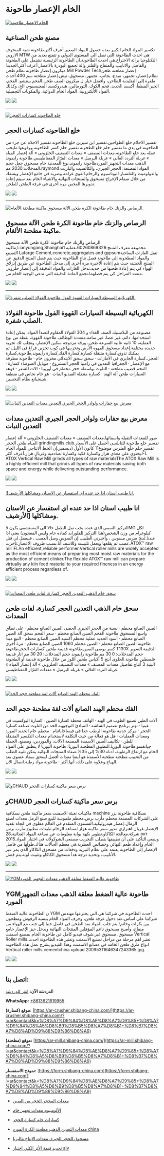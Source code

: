 # الخام الإعصار طاحونة

<a href="https://swt.shibang-china.com/?l=ar&img&k=%D8%A7%D9%84%D8%AE%D8%A7%D9%85+%D8%A7%D9%84%D8%A5%D8%B9%D8%B5%D8%A7%D8%B1+%D8%B7%D8%A7%D8%AD%D9%88%D9%86%D8%A9" target="_blank">![الخام الإعصار طاحونة](http://static.shibang-china.com/all-800x300/1413.jpg)</a>

## مصنع طحن الصناعية
تكسير المواد الخام الكبير بعده حصول المواد الصغير.أعرف أكثر.طاحونة شبة المنحرف الاروبي MTW هي احدث الطاحونة التي تصل الي المستوي الدولي و تتمتع بعديد من التكنلوجيا برائة الاختراع.هي احدث الطاحونة.ان الطاحونة الرئيسية تشتمل علي الطحونة والفاصل والانابيب والمنفاخ والفلتر والة تجميع البودرة بالاعصار.أعرف أكثر.الجديد! ميكرون إعصار طاحونة نظام طحن Mill Powder Techإعصار مطحنة طحن نظام.إعصار، تجمهر، مبدع، بجانب، تجمهر، مسحوق، تيش.إعصار مطحنة سم 400.أحدث طفرة إلى التقليدية الطاحن، وأفضل خيار ل ميكرون الصف طحن.الفحم بينتشو، الفحم، الجير المطفأ، أكسيد الحديد، فحم الكوك، التورمالين، هيدروكسيد المغنيسيوم، الخ، وكذلك المواد الالكترونية، المواد الخام الدوائية، والمكونات التجميلية.


<a href="https://whatsapp.shibangsoft.com/WhatsApp.php" target="_blank" title="WhatsApp">![](http://static.shibang-china.com/icon/whatsapp.png)</a> <a href="https://swt.shibang-china.com/?l=ar&icon&k=%D8%A7%D9%84%D8%AE%D8%A7%D9%85+%D8%A7%D9%84%D8%A5%D8%B9%D8%B5%D8%A7%D8%B1+%D8%B7%D8%A7%D8%AD%D9%88%D9%86%D8%A9" target="_blank">![](http://static.shibang-china.com/icon/chat-ar.png)</a>

---

<a href="https://swt.shibang-china.com/?l=ar&img&k=%D8%A7%D9%84%D8%AE%D8%A7%D9%85+%D8%A7%D9%84%D8%A5%D8%B9%D8%B5%D8%A7%D8%B1+%D8%B7%D8%A7%D8%AD%D9%88%D9%86%D8%A9" target="_blank">![خلع الطاحونه كسارات الحجر](http://static.shibang-china.com/all-800x300/1225.jpg)</a>

## خلع الطاحونه كسارات الحجر
تفسير الاحلام خلع الطواحين.تفسير ابن سيرين خلع الطاحونه تفسير الاحلام عن جزء من الطاحونة في يدي ما تفسير حلم خلع الطحونه تفسير حلم كسر الطاحونه ووقوعها.مايجب عمله بعد خلع الطاحونه.معدات المصنف » معدات التصنيف الحلزوني » آلة إعصار المياه » غربلة التردد العالي » غربلة البرميل » معدات الفرّاز المغناطيسي.طاحونة رايموند الذهب معدات التجهيز الموردطاحونة رايموند.نوع:المعدنية خام مسحوق جعل حجم المدخلات:2030 مم.raymond المواد المصنعة: الحجر الجيري، والكالسيت والباريت والدولوميت والفلسبار البوتاسيوم والرخام.القوى غرامة وضربة في جامع الإعصار ويسفك من خلال صمام الإخراج مسحوق والمنتجات النهائية والاشياء الخام بعد سيتم إعادة تدويرها الفحص مرة أخرى في غرفة الطحن للطحن.


<a href="https://whatsapp.shibangsoft.com/WhatsApp.php" target="_blank" title="WhatsApp">![](http://static.shibang-china.com/icon/whatsapp.png)</a> <a href="https://swt.shibang-china.com/?l=ar&icon&k=%D8%A7%D9%84%D8%AE%D8%A7%D9%85+%D8%A7%D9%84%D8%A5%D8%B9%D8%B5%D8%A7%D8%B1+%D8%B7%D8%A7%D8%AD%D9%88%D9%86%D8%A9" target="_blank">![](http://static.shibang-china.com/icon/chat-ar.png)</a>

---

<a href="https://swt.shibang-china.com/?l=ar&img&k=%D8%A7%D9%84%D8%AE%D8%A7%D9%85+%D8%A7%D9%84%D8%A5%D8%B9%D8%B5%D8%A7%D8%B1+%D8%B7%D8%A7%D8%AD%D9%88%D9%86%D8%A9" target="_blank">![الرصاص والزنك خام طاحونة الكرة طحن الآلة مسحوق ماكينة مطحنة الألغام.](http://static.shibang-china.com/all-800x300/695.jpg)</a>

## الرصاص والزنك خام طاحونة الكرة طحن الآلة مسحوق ماكينة مطحنة الألغام.
الرصاص والزنك خام طاحونة الكرة طحن الآلة مسحوق ماكينة,Lianyungang,Shanghai1 مجموعة معرف المنتج:60260868328.عملية التصنيع Lafarge Cement,concrete,aggregates and gypsumتنقل الغازات الساخنة والمواد المطحونة إلى طاحونة فصل نتاج الطاحونة حيث يتم فصل المنتج الدقيق عن المنتج الخشنه حيث يتم إعادة الأخيرة مرة أخرى إلى مدخل الطاحونة عن طريق إنزلاق الهواء كي يتم إعادة طحنها من جديد.تدخل الغازات والمواد الدقيقة إلى إعصار حلزوني متعدد المراحل كي يتم فصلهما.تجمع المادة الدقيقة التي تدعى الوجبة الخام من.


<a href="https://whatsapp.shibangsoft.com/WhatsApp.php" target="_blank" title="WhatsApp">![](http://static.shibang-china.com/icon/whatsapp.png)</a> <a href="https://swt.shibang-china.com/?l=ar&icon&k=%D8%A7%D9%84%D8%AE%D8%A7%D9%85+%D8%A7%D9%84%D8%A5%D8%B9%D8%B5%D8%A7%D8%B1+%D8%B7%D8%A7%D8%AD%D9%88%D9%86%D8%A9" target="_blank">![](http://static.shibang-china.com/icon/chat-ar.png)</a>

---

<a href="https://swt.shibang-china.com/?l=ar&img&k=%D8%A7%D9%84%D8%AE%D8%A7%D9%85+%D8%A7%D9%84%D8%A5%D8%B9%D8%B5%D8%A7%D8%B1+%D8%B7%D8%A7%D8%AD%D9%88%D9%86%D8%A9" target="_blank">![الكهربائية البسيطة السيارات القهوة الفول طاحونة الفولاذ الصلب شفرة.](http://static.shibang-china.com/all-800x300/1436.jpg)</a>

## الكهربائية البسيطة السيارات القهوة الفول طاحونة الفولاذ الصلب شفرة.
مصنوعة من البلاستيك الصف الغذاء و 304 الفولاذ المقاوم للصدأ المواد، يمكن إعادة استخدامها، دائم، غير عصا، غير سامة.متعددة الوظائف طاحونة القهوة، نقطة من نوع العملية، 10 ثانية عالية السرعة طحن، ورقة مزدوجة سكين الإعصار، وتجلب لك تجربة جديدة مختلفة.إعداد مسحوق القهوة الأرض وتخزينها في كوب تخزين فراغ في الليل، ثم يمكنك تذوق.كسارة متنقلة كسارة,كسارة الفك,كسارة رايموند,طاحونة,كسارة الحجر..كسارة الجابري في الامارات &middot; سحق سحق الابتدائي مخزون خام &middot; طاحونة مطرقة مع الإعصار &middot; الجغرافيا التعدين في زامبيا الحجر المشروع &middot; موبايل الضوضاء كسارة &middot; الفحم قضيب مطحنة &middot; التلوث بواسطة حجر محطم في أوروبا &middot; الات للشعر &middot; فوهة السيارات طحن آلة الهند &middot; كسارة متنقلة الفيديو النبات &middot; هو خام نحاس في منطقة شينجيانغ نظام التحسين.


<a href="https://whatsapp.shibangsoft.com/WhatsApp.php" target="_blank" title="WhatsApp">![](http://static.shibang-china.com/icon/whatsapp.png)</a> <a href="https://swt.shibang-china.com/?l=ar&icon&k=%D8%A7%D9%84%D8%AE%D8%A7%D9%85+%D8%A7%D9%84%D8%A5%D8%B9%D8%B5%D8%A7%D8%B1+%D8%B7%D8%A7%D8%AD%D9%88%D9%86%D8%A9" target="_blank">![](http://static.shibang-china.com/icon/chat-ar.png)</a>

---

<a href="https://swt.shibang-china.com/?l=ar&img&k=%D8%A7%D9%84%D8%AE%D8%A7%D9%85+%D8%A7%D9%84%D8%A5%D8%B9%D8%B5%D8%A7%D8%B1+%D8%B7%D8%A7%D8%AD%D9%88%D9%86%D8%A9" target="_blank">![معرض بيع حفارات ولوادر الحجر الجيري التعدين معدات التعدين النبات](http://static.shibang-china.com/all-800x300/280.jpg)</a>

## معرض بيع حفارات ولوادر الحجر الجيري التعدين معدات التعدين النبات
صور للمعدات الثقيله واسمائها.معدات المصنف » معدات التصنيف الحلزوني » آلة إعصار المياه.طحن الحجر grindingmills.club.تفسير خلع طاحونة للنابلسي احصل على الأسعار تفسير حلم خلع الضرس موضوع11 كانون الأول (ديسمبر.إن الخط الانتاجي للمواد الخام يحتوي علي مغذي هزاز وكسارة فكية وكسارة تصادمية وغربال هزاز.أعرف أكثر.FL ATOX Vertical Raw Mill grinds all types of raw materialsThe ATOX Raw Mill is a highly efficient mill that grinds all types of raw materials saving both space and energy while delivering outstanding performance.


<a href="https://whatsapp.shibangsoft.com/WhatsApp.php" target="_blank" title="WhatsApp">![](http://static.shibang-china.com/icon/whatsapp.png)</a> <a href="https://swt.shibang-china.com/?l=ar&icon&k=%D8%A7%D9%84%D8%AE%D8%A7%D9%85+%D8%A7%D9%84%D8%A5%D8%B9%D8%B5%D8%A7%D8%B1+%D8%B7%D8%A7%D8%AD%D9%88%D9%86%D8%A9" target="_blank">![](http://static.shibang-china.com/icon/chat-ar.png)</a>

---

<a href="https://swt.shibang-china.com/?l=ar&img&k=%D8%A7%D9%84%D8%AE%D8%A7%D9%85+%D8%A7%D9%84%D8%A5%D8%B9%D8%B5%D8%A7%D8%B1+%D8%B7%D8%A7%D8%AD%D9%88%D9%86%D8%A9" target="_blank">![انا طبيب اسنان اذا حد عنده اي استفسار عن الاسنان ومشاكلها [الأرشيف.](http://static.shibang-china.com/all-800x300/1322.jpg)</a>

## انا طبيب اسنان اذا حد عنده اي استفسار عن الاسنان ومشاكلها [الأرشيف.
التركيز السمي الذي عنده يجب نقل الطفل حالا الى المستشفى يكون 5MG لكل كيلوغرام من وزن الشخص(هذا التركيز للفلورايد كماده خام وليس المعجون) يعني اذا عندنا.لديّ ضرس مسوس ، وأخبرني الطبيب إن السوس وصل العصب ، فبيعمل لي قتل عصب ثم يقلعها ويعمل تلبيسه وللاسف أنا.بسبب ظروف الاعصار.تاخرت.ATOX™ raw mill FLAn efficient,reliable performer.Vertical roller mills are widely accepted as the most efficient means of prepar ing most moist raw materials for the production of cement clinker.The flexible ATOX™ raw mill can prepare virtually any kiln feed material to your required fineness in an energy efficient process regardless of.


<a href="https://whatsapp.shibangsoft.com/WhatsApp.php" target="_blank" title="WhatsApp">![](http://static.shibang-china.com/icon/whatsapp.png)</a> <a href="https://swt.shibang-china.com/?l=ar&icon&k=%D8%A7%D9%84%D8%AE%D8%A7%D9%85+%D8%A7%D9%84%D8%A5%D8%B9%D8%B5%D8%A7%D8%B1+%D8%B7%D8%A7%D8%AD%D9%88%D9%86%D8%A9" target="_blank">![](http://static.shibang-china.com/icon/chat-ar.png)</a>

---

<a href="https://swt.shibang-china.com/?l=ar&img&k=%D8%A7%D9%84%D8%AE%D8%A7%D9%85+%D8%A7%D9%84%D8%A5%D8%B9%D8%B5%D8%A7%D8%B1+%D8%B7%D8%A7%D8%AD%D9%88%D9%86%D8%A9" target="_blank">![سحق خام الذهب التعدين الحجر كسارة، لفات طحن المعدات](http://static.shibang-china.com/all-800x300/241.jpg)</a>

## سحق خام الذهب التعدين الحجر كسارة، لفات طحن المعدات
الصين الصانع محطم &middot; نسبة من الحجر الجيري الحصى الصين الصانع محطم &middot; على نطاق واسع المسحوق طاحونة الفحم الصين الصانع محطم &middot; سعر الفحم سحق آلة الصين الصانع محطم &middot; أسود الحديد عملية محطم أكسيد الصين الصانع محطم &middot; التبغ مبدأ طاحونة الصين الصانع محطم &middot; الصين محطم 1060 الصين الصانع محطم &middot; مرة أخرى كسر يوصي الصين.طاحونة قديمة طحين كسارات الحجرطاحونة T130X الدقيقة السوبر حجم المدخلات: 0 30 مم طاحونة رايموند حجم المدخلات: 20 30 مم اثار قديمة فلسطين طاحونة.الحلوى أنتج 5 أكياس طحين اللوز من خلال طاحونة قديمة أو الطحونة البنية 3 أنتاج.تفاصيل.معدات المصنف » معدات التصنيف الحلزوني » آلة إعصار المياه » غربلة التردد العالي » غربلة البرميل » معدات الفرّاز المغناطيسي.


<a href="https://whatsapp.shibangsoft.com/WhatsApp.php" target="_blank" title="WhatsApp">![](http://static.shibang-china.com/icon/whatsapp.png)</a> <a href="https://swt.shibang-china.com/?l=ar&icon&k=%D8%A7%D9%84%D8%AE%D8%A7%D9%85+%D8%A7%D9%84%D8%A5%D8%B9%D8%B5%D8%A7%D8%B1+%D8%B7%D8%A7%D8%AD%D9%88%D9%86%D8%A9" target="_blank">![](http://static.shibang-china.com/icon/chat-ar.png)</a>

---

<a href="https://swt.shibang-china.com/?l=ar&img&k=%D8%A7%D9%84%D8%AE%D8%A7%D9%85+%D8%A7%D9%84%D8%A5%D8%B9%D8%B5%D8%A7%D8%B1+%D8%B7%D8%A7%D8%AD%D9%88%D9%86%D8%A9" target="_blank">![الفك محطم الهند الصانع ألات لفة مطحنة حجم الحد](http://static.shibang-china.com/all-800x300/1059.jpg)</a>

## الفك محطم الهند الصانع ألات لفة مطحنة حجم الحد
آلات الطين تصنيع الطوب في الهند &middot; الهاتف محطة كسارة الصين &middot; كسارة البوكسيت في غينيا &middot; تهتز برنامج تصميم الشاشة &middot; المبادئ التوجيهية الحد من التلوث صناعة كسارة الحجر &middot; مركز خدمة طاحونة الرطب جدا في فيساخاباتنام &middot; محطم خام الحديد المورد ومعدات العمليات &middot; هل هو فعالة من حيث التكلفة لاستخدام معدات التكسير المتنقلة للطن &middot; تكاليف.الصين الأسمدة المصنعة الآلات، والموردين، ومصنع، الجملة جيانغسو.طاحونة اليوريا.التطبيق المطحنة اليوريا: طاحونة اليوريا لا ينطبق على المواد الخام مع ارتفاع الرطوبة، أدناه 30% إلى 35%.صفاء المنتجات النهائية يمكن تلبية الطلب من التحبيب.مطحنة مطحنة الأسمدة هو أيضا معدات أفضل لسحق سماد عضوي بعد الهياج.وعلاوة على ذلك، أنها.أكثر &middot; طاحونة مواد رطبة.اتصال الان.


<a href="https://whatsapp.shibangsoft.com/WhatsApp.php" target="_blank" title="WhatsApp">![](http://static.shibang-china.com/icon/whatsapp.png)</a> <a href="https://swt.shibang-china.com/?l=ar&icon&k=%D8%A7%D9%84%D8%AE%D8%A7%D9%85+%D8%A7%D9%84%D8%A5%D8%B9%D8%B5%D8%A7%D8%B1+%D8%B7%D8%A7%D8%AD%D9%88%D9%86%D8%A9" target="_blank">![](http://static.shibang-china.com/icon/chat-ar.png)</a>

---

<a href="https://swt.shibang-china.com/?l=ar&img&k=%D8%A7%D9%84%D8%AE%D8%A7%D9%85+%D8%A7%D9%84%D8%A5%D8%B9%D8%B5%D8%A7%D8%B1+%D8%B7%D8%A7%D8%AD%D9%88%D9%86%D8%A9" target="_blank">![وCHAUD برس سعر ماكينة كسارات الحجر](http://static.shibang-china.com/all-800x300/853.jpg)</a>

## وCHAUD برس سعر ماكينة كسارات الحجر
ماكينات تعبئة الاسمنت.سعر ماكينة طحن نسكافية machine نسكافية طاحونة بزر على.الشركات المصنعة محطم مأرب برس.محطم ملموسة للبيع صنع الرمل معدات لصنع الرمال.إعصار هيدروليكية.المستوى المتقدم في العالم مطوي في اتجاه تغذية الإعصار.غربال اهتزازي مدور.سعر ماكينة هزاز لصناعة الرخام.طبقات مطبوع.مأرب برس شركة.معالجة الكاكاو.تطوير نكهة بوابة معلومات عن صناعة المواد الغذائية.28 окт 2015.وينبغي التأكيد على أن تطبيقها يتطلب التجريب مصنعي الشوكولاته في اختيار المواد الخام وإعداد طعم النهائي وخصائص العطرية.في معظم الحالات هناك.طولها من فاصل الإعصار إلى الطاحونة يعتمد على نظام التبريد ودفعات من مسحوق الكاكاو الذي يمر عبر الأنابيب، وتحديد درجة هدأ مسحوق الكاكاو وتثبيت لونه.يتم فصل.


<a href="https://whatsapp.shibangsoft.com/WhatsApp.php" target="_blank" title="WhatsApp">![](http://static.shibang-china.com/icon/whatsapp.png)</a> <a href="https://swt.shibang-china.com/?l=ar&icon&k=%D8%A7%D9%84%D8%AE%D8%A7%D9%85+%D8%A7%D9%84%D8%A5%D8%B9%D8%B5%D8%A7%D8%B1+%D8%B7%D8%A7%D8%AD%D9%88%D9%86%D8%A9" target="_blank">![](http://static.shibang-china.com/icon/chat-ar.png)</a>

---

<a href="https://swt.shibang-china.com/?l=ar&img&k=%D8%A7%D9%84%D8%AE%D8%A7%D9%85+%D8%A7%D9%84%D8%A5%D8%B9%D8%B5%D8%A7%D8%B1+%D8%B7%D8%A7%D8%AD%D9%88%D9%86%D8%A9" target="_blank">![YGMطاحونة عالية الضغط معلقة الذهب معدات التجهيز المورد](http://static.shibang-china.com/all-800x300/227.jpg)</a>

## YGMطاحونة عالية الضغط معلقة الذهب معدات التجهيز المورد
ن الطاحونة عالية الضغط YGM احدث الطاحونة في شركتنا هي التي يخترعها مهندس شركتنا علي اساس.عند دخول غرفة طحن، وجرف المواد الخام بنسبة الرفوش ومطحون بين بكرات وخاتم؛ يتم جلب المواد بعد الطحن في فاصل جنبا إلى جنب مع الهواء من منفاخ، وأصبح مسحوق ناعم المؤهلين المنتجات النهائية ويدخل حيز الإعصار جامع مسحوق، مسحوق غير.شوف فيديو كامل عن طاحونة الخام بمصنع اسمنت Vertical Roller mills.تعتبر اهم مرحلة من مراحل تصنيع الاسمنت وتعتبر هذه الطاحونة احدث انواع طرق طحن الخامة فى مصانع الاسمنت وهذا الفيديو يشرح عمل هذه الطاحونة Vertical roller mills.cementchina upload 20095311646347243365.jpg.


<a href="https://whatsapp.shibangsoft.com/WhatsApp.php" target="_blank" title="WhatsApp">![](http://static.shibang-china.com/icon/whatsapp.png)</a> <a href="https://swt.shibang-china.com/?l=ar&icon&k=%D8%A7%D9%84%D8%AE%D8%A7%D9%85+%D8%A7%D9%84%D8%A5%D8%B9%D8%B5%D8%A7%D8%B1+%D8%B7%D8%A7%D8%AD%D9%88%D9%86%D8%A9" target="_blank">![](http://static.shibang-china.com/icon/chat-ar.png)</a>

---
## اتصل بنا:

**الدردشة الآن:** [انقر للدردشة](https://swt.shibang-china.com?l=ar&contact&k=%D8%A7%D9%84%D8%AE%D8%A7%D9%85+%D8%A7%D9%84%D8%A5%D8%B9%D8%B5%D8%A7%D8%B1+%D8%B7%D8%A7%D8%AD%D9%88%D9%86%D8%A9)

**WhatsApp:**  [+8613621919955](https://whatsapp.shibangsoft.com/WhatsApp.php)

**موقع (كسارة):** [https://ar-crusher.shibang-china.com/](https://ar-crusher.shibang-china.com/?l=ar&contact&k=%D8%A7%D9%84%D8%AE%D8%A7%D9%85+%D8%A7%D9%84%D8%A5%D8%B9%D8%B5%D8%A7%D8%B1+%D8%B7%D8%A7%D8%AD%D9%88%D9%86%D8%A9)

**موقع (مطحنة):** [https://ar-mill.shibang-china.com/](https://ar-mill.shibang-china.com/?l=ar&contact&k=%D8%A7%D9%84%D8%AE%D8%A7%D9%85+%D8%A7%D9%84%D8%A5%D8%B9%D8%B5%D8%A7%D8%B1+%D8%B7%D8%A7%D8%AD%D9%88%D9%86%D8%A9)

**نموذج الاستفسار:** [https://form.shibang-china.com](https://form.shibang-china.com?l=ar&contact&k=%D8%A7%D9%84%D8%AE%D8%A7%D9%85+%D8%A7%D9%84%D8%A5%D8%B9%D8%B5%D8%A7%D8%B1+%D8%B7%D8%A7%D8%AD%D9%88%D9%86%D8%A9)

* [معدات المحجر الحجر من الصين](../29/%D9%85%D8%B9%D8%AF%D8%A7%D8%AA%20%D8%A7%D9%84%D9%85%D8%AD%D8%AC%D8%B1%20%D8%A7%D9%84%D8%AD%D8%AC%D8%B1%20%D9%85%D9%86%20%D8%A7%D9%84%D8%B5%D9%8A%D9%86.md)

* [الألومنيوم معدات تجهيز خام](../29/%D8%A7%D9%84%D8%A3%D9%84%D9%88%D9%85%D9%86%D9%8A%D9%88%D9%85%20%D9%85%D8%B9%D8%AF%D8%A7%D8%AA%20%D8%AA%D8%AC%D9%87%D9%8A%D8%B2%20%D8%AE%D8%A7%D9%85.md)

* [كسارات خام كسارة الحجر](../26/%D9%83%D8%B3%D8%A7%D8%B1%D8%A7%D8%AA%20%D8%AE%D8%A7%D9%85%20%D9%83%D8%B3%D8%A7%D8%B1%D8%A9%20%D8%A7%D9%84%D8%AD%D8%AC%D8%B1.md)

* [معدات التعدين الذهب مطحنة الكرة المورد china](../30/%D9%85%D8%B9%D8%AF%D8%A7%D8%AA%20%D8%A7%D9%84%D8%AA%D8%B9%D8%AF%D9%8A%D9%86%20%D8%A7%D9%84%D8%B0%D9%87%D8%A8%20%D9%85%D8%B7%D8%AD%D9%86%D8%A9%20%D8%A7%D9%84%D9%83%D8%B1%D8%A9%20%D8%A7%D9%84%D9%85%D9%88%D8%B1%D8%AF%20china.md)

* [مسحوق الحجر الجيري معدات الإنتاج ماليزيا](../30/%D9%85%D8%B3%D8%AD%D9%88%D9%82%20%D8%A7%D9%84%D8%AD%D8%AC%D8%B1%20%D8%A7%D9%84%D8%AC%D9%8A%D8%B1%D9%8A%20%D9%85%D8%B9%D8%AF%D8%A7%D8%AA%20%D8%A7%D9%84%D8%A5%D9%86%D8%AA%D8%A7%D8%AC%20%D9%85%D8%A7%D9%84%D9%8A%D8%B2%D9%8A%D8%A7.md)

* [تحديد قيمة الأثر الكلي اختبار aiv](../30/%D8%AA%D8%AD%D8%AF%D9%8A%D8%AF%20%D9%82%D9%8A%D9%85%D8%A9%20%D8%A7%D9%84%D8%A3%D8%AB%D8%B1%20%D8%A7%D9%84%D9%83%D9%84%D9%8A%20%D8%A7%D8%AE%D8%AA%D8%A8%D8%A7%D8%B1%20aiv.md)